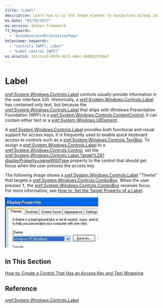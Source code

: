 ```yaml
---
title: "Label"
description: Learn how to us the Image element to manipulate bitmap images in a Windows Presentation Foundation (WPF) application.
ms.date: "03/30/2017"
ms.service: dotnet-framework
f1_keywords: 
  - "AutoGeneratedOrientationPage"
helpviewer_keywords: 
  - "controls [WPF], Label"
  - "Label control [WPF]"
ms.assetid: 241c1ce2-60f8-4613-a0ec-9b9bb25fb6af
---
```

# Label

<xref:System.Windows.Controls.Label> controls usually provide information in the user interface (UI).  Historically, a <xref:System.Windows.Controls.Label> has contained only text, but because the <xref:System.Windows.Controls.Label> that ships with Windows Presentation Foundation (WPF) is a <xref:System.Windows.Controls.ContentControl>, it can contain either text or a <xref:System.Windows.UIElement>.

A <xref:System.Windows.Controls.Label> provides both functional and visual support for access keys. It is frequently used to enable quick keyboard access to controls such as a <xref:System.Windows.Controls.TextBox>. To assign a <xref:System.Windows.Controls.Label> to a <xref:System.Windows.Controls.Control>, set the <xref:System.Windows.Controls.Label.Target%2A?displayProperty=nameWithType> property to the control that should get focus when the user presses the access key.

The following image shows a <xref:System.Windows.Controls.Label> "Theme" that targets a <xref:System.Windows.Controls.ComboBox>.  When the user presses <kbd>T</kbd>, the <xref:System.Windows.Controls.ComboBox> receives focus.  For more information, see [How to: Set the Target Property of a Label](/previous-versions/dotnet/netframework-3.5/ms752101(v=vs.90)).

![Screenshot of Display Properties dialog showing labeled by usage.](./media/label/display-properties-labeled-by.png "LabeledBy")

## In This Section

[How to: Create a Control That Has an Access Key and Text Wrapping](how-to-create-a-control-that-has-an-access-key-and-text-wrapping.md)

## Reference

<xref:System.Windows.Controls.Label>
